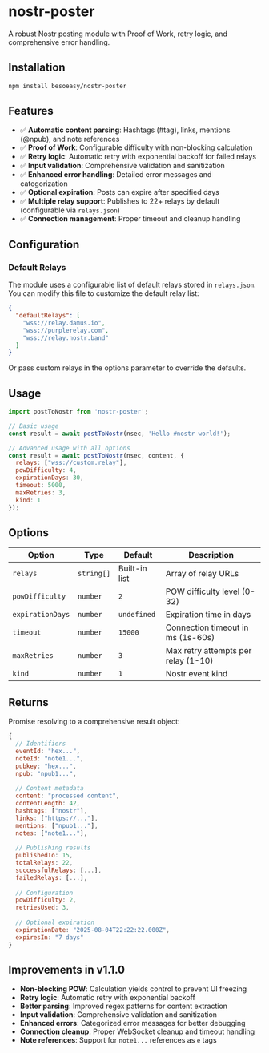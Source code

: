 # nostr-poster

A robust Nostr posting module with Proof of Work, retry logic, and comprehensive error handling.

## Installation

```bash
npm install besoeasy/nostr-poster
```

## Features

- ✅ **Automatic content parsing**: Hashtags (#tag), links, mentions (@npub), and note references
- ✅ **Proof of Work**: Configurable difficulty with non-blocking calculation
- ✅ **Retry logic**: Automatic retry with exponential backoff for failed relays
- ✅ **Input validation**: Comprehensive validation and sanitization
- ✅ **Enhanced error handling**: Detailed error messages and categorization
- ✅ **Optional expiration**: Posts can expire after specified days
- ✅ **Multiple relay support**: Publishes to 22+ relays by default (configurable via `relays.json`)
- ✅ **Connection management**: Proper timeout and cleanup handling

## Configuration

### Default Relays

The module uses a configurable list of default relays stored in `relays.json`. You can modify this file to customize the default relay list:

```json
{
  "defaultRelays": [
    "wss://relay.damus.io",
    "wss://purplerelay.com",
    "wss://relay.nostr.band"
  ]
}
```

Or pass custom relays in the options parameter to override the defaults.

## Usage

```javascript
import postToNostr from 'nostr-poster';

// Basic usage
const result = await postToNostr(nsec, 'Hello #nostr world!');

// Advanced usage with all options
const result = await postToNostr(nsec, content, {
  relays: ["wss://custom.relay"],
  powDifficulty: 4,
  expirationDays: 30,
  timeout: 5000,
  maxRetries: 3,
  kind: 1
});
```

## Options

| Option | Type | Default | Description |
|--------|------|---------|-------------|
| `relays` | `string[]` | Built-in list | Array of relay URLs |
| `powDifficulty` | `number` | `2` | POW difficulty level (0-32) |
| `expirationDays` | `number` | `undefined` | Expiration time in days |
| `timeout` | `number` | `15000` | Connection timeout in ms (1s-60s) |
| `maxRetries` | `number` | `3` | Max retry attempts per relay (1-10) |
| `kind` | `number` | `1` | Nostr event kind |

## Returns

Promise resolving to a comprehensive result object:

```javascript
{
  // Identifiers
  eventId: "hex...",
  noteId: "note1...", 
  pubkey: "hex...",
  npub: "npub1...",
  
  // Content metadata
  content: "processed content",
  contentLength: 42,
  hashtags: ["nostr"],
  links: ["https://..."],
  mentions: ["npub1..."],
  notes: ["note1..."],
  
  // Publishing results
  publishedTo: 15,
  totalRelays: 22,
  successfulRelays: [...],
  failedRelays: [...],
  
  // Configuration
  powDifficulty: 2,
  retriesUsed: 3,
  
  // Optional expiration
  expirationDate: "2025-08-04T22:22:22.000Z",
  expiresIn: "7 days"
}
```

## Improvements in v1.1.0

- **Non-blocking POW**: Calculation yields control to prevent UI freezing
- **Retry logic**: Automatic retry with exponential backoff
- **Better parsing**: Improved regex patterns for content extraction
- **Input validation**: Comprehensive validation and sanitization
- **Enhanced errors**: Categorized error messages for better debugging
- **Connection cleanup**: Proper WebSocket cleanup and timeout handling
- **Note references**: Support for `note1...` references as `e` tags
